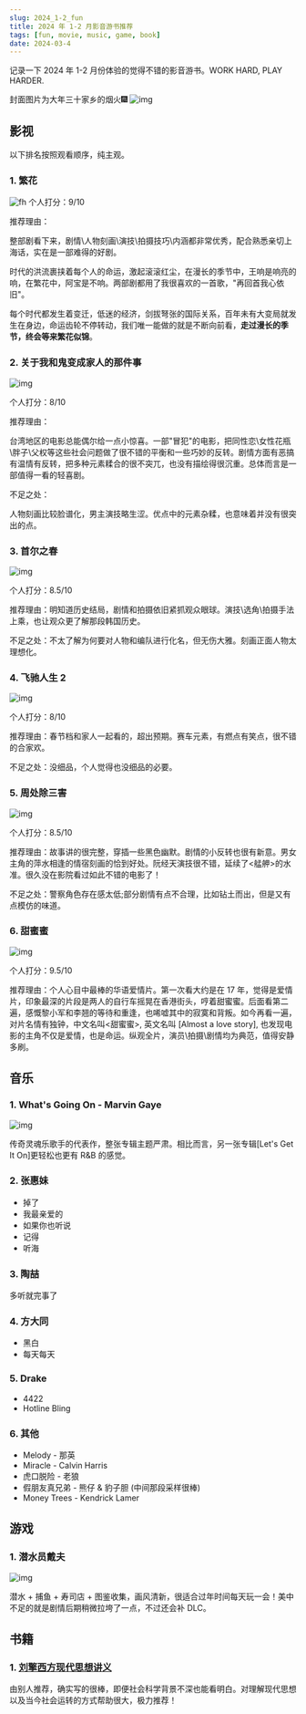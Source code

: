 ```yaml
---
slug: 2024_1-2_fun
title: 2024 年 1-2 月影音游书推荐
tags: [fun, movie, music, game, book]
date: 2024-03-4
---
```


记录一下 2024 年 1-2 月份体验的觉得不错的影音游书。WORK HARD, PLAY HARDER.

封面图片为大年三十家乡的烟火🎆
![img](/img/blog/2024_1-2_bg.jpeg)
<!-- truncate  -->


## 影视

以下排名按照观看顺序，纯主观。

### 1. 繁花

![fh](/img/blog/2024_1-2/p2902522724.webp)
个人打分：9/10

推荐理由：

整部剧看下来，剧情\人物刻画\演技\拍摄技巧\内涵都非常优秀，配合熟悉亲切上海话，实在是一部难得的好剧。

时代的洪流裹挟着每个人的命运，激起滚滚红尘，在漫长的季节中，王响是响亮的响，在繁花中，阿宝是不响。两部剧都用了我很喜欢的一首歌，"再回首我心依旧"。

每个时代都发生着变迁，低迷的经济，剑拔弩张的国际关系，百年未有大变局就发生在身边，命运齿轮不停转动，我们唯一能做的就是不断向前看，**走过漫长的季节，终会等来繁花似锦**。


### 2. 关于我和鬼变成家人的那件事

![img](/img/blog/2024_1-2/p2885922396.webp)

个人打分：8/10

推荐理由：

台湾地区的电影总能偶尔给一点小惊喜。一部"冒犯"的电影，把同性恋\女性花瓶\胖子\父权等这些社会问题做了很不错的平衡和一些巧妙的反转。剧情方面有恶搞有温情有反转，把多种元素糅合的很不突兀，也没有描绘得很沉重。总体而言是一部值得一看的轻喜剧。


不足之处：

人物刻画比较脸谱化，男主演技略生涩。优点中的元素杂糅，也意味着并没有很突出的点。

### 3. 首尔之春

![img](/img/blog/2024_1-2/p2900424183.webp)

个人打分：8.5/10

推荐理由：明知道历史结局，剧情和拍摄依旧紧抓观众眼球。演技\选角\拍摄手法上乘，也让观众更了解那段韩国历史。

不足之处：不太了解为何要对人物和编队进行化名，但无伤大雅。刻画正面人物太理想化。

### 4. 飞驰人生 2

![img](/img/blog/2024_1-2/p2903956898.webp)

个人打分：8/10

推荐理由：春节档和家人一起看的，超出预期。赛车元素，有燃点有笑点，很不错的合家欢。

不足之处：没细品，个人觉得也没细品的必要。

### 5. 周处除三害

![img](https://occ-0-395-325.1.nflxso.net/dnm/api/v6/6AYY37jfdO6hpXcMjf9Yu5cnmO0/AAAABfkbS4RH5warEYj3gGZAFAEmbf_EShIGSgu-4TWtdi8c41Y64I-ZsENyKxJFRkWJA1uDJgWG9Xjp3EoUxfLINe82Xvxe32ja-PhG.jpg?r=377)

个人打分：8.5/10

推荐理由：故事讲的很完整，穿插一些黑色幽默。剧情的小反转也很有新意。男女主角的萍水相逢的情宿刻画的恰到好处。阮经天演技很不错，延续了<艋舺>的水准。很久没在影院看过如此不错的电影了！

不足之处：警察角色存在感太低;部分剧情有点不合理，比如钻土而出，但是又有点模仿的味道。

### 6. 甜蜜蜜

![img](/img/blog/2024_1-2/p2455639491.webp)

个人打分：9.5/10

推荐理由：个人心目中最棒的华语爱情片。第一次看大约是在 17 年，觉得是爱情片，印象最深的片段是两人的自行车摇晃在香港街头，哼着甜蜜蜜。后面看第二遍，感慨黎小军和李翘的等待和重逢，也唏嘘其中的寂寞和背叛。如今再看一遍，对片名情有独钟，中文名叫<甜蜜蜜>, 英文名叫 [Almost a love story], 也发现电影的主角不仅是爱情，也是命运。纵观全片，演员\拍摄\剧情均为典范，值得安静多刷。

## 音乐


### 1. What's Going On - Marvin Gaye

![img](https://is1-ssl.mzstatic.com/image/thumb/Video125/v4/10/23/4e/10234ed4-757b-19a9-4430-076b3bd3d713/Jobddc8ea17-0e94-46c4-8756-62693b267f08-113913422-PreviewImage_PreviewImageIntermediate_preview_image_nonvideo_vfcs149188544-Time1621362186437.png/592x592bb.webp)


传奇灵魂乐歌手的代表作，整张专辑主题严肃。相比而言，另一张专辑[Let's Get It On]更轻松也更有 R&B 的感觉。

### 2. 张惠妹

- 掉了
- 我最亲爱的
- 如果你也听说
- 记得
- 听海

### 3. 陶喆

多听就完事了

### 4. 方大同

- 黑白
- 每天每天

### 5. Drake

- 4422
- Hotline Bling

### 6. 其他

- Melody - 那英
- Miracle - Calvin Harris
- 虎口脱险 - 老狼
- 假朋友真兄弟 - 熊仔 & 豹子胆 (中间那段采样很棒)
- Money Trees - Kendrick Lamer

## 游戏

### 1. 潜水员戴夫

![img](/img/blog/2024_1-2/dave.jpg)

潜水 + 捕鱼 + 寿司店 + 图鉴收集，画风清新，很适合过年时间每天玩一会！美中不足的就是剧情后期稍微拉垮了一点，不过还会补 DLC。


## 书籍

### 1. [刘擎西方现代思想讲义](https://book.douban.com/subject/35313227/)



由别人推荐，确实写的很棒，即便社会科学背景不深也能看明白。对理解现代思想以及当今社会运转的方式帮助很大，极力推荐！